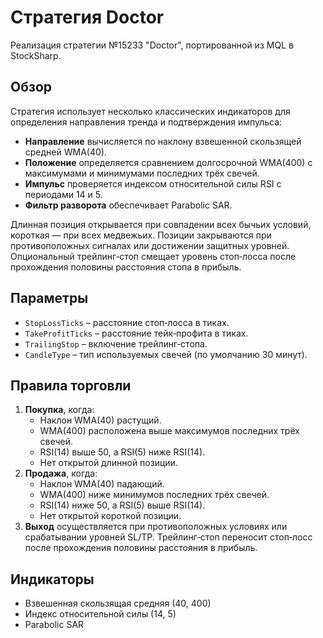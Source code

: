 # Стратегия Doctor

Реализация стратегии №15233 "Doctor", портированной из MQL в StockSharp.

## Обзор
Стратегия использует несколько классических индикаторов для определения направления тренда и подтверждения импульса:

- **Направление** вычисляется по наклону взвешенной скользящей средней WMA(40).
- **Положение** определяется сравнением долгосрочной WMA(400) с максимумами и минимумами последних трёх свечей.
- **Импульс** проверяется индексом относительной силы RSI с периодами 14 и 5.
- **Фильтр разворота** обеспечивает Parabolic SAR.

Длинная позиция открывается при совпадении всех бычьих условий, короткая — при всех медвежьих. Позиции закрываются при противоположных сигналах или достижении защитных уровней. Опциональный трейлинг‑стоп смещает уровень стоп‑лосса после прохождения половины расстояния стопа в прибыль.

## Параметры
- `StopLossTicks` – расстояние стоп‑лосса в тиках.
- `TakeProfitTicks` – расстояние тейк‑профита в тиках.
- `TrailingStop` – включение трейлинг‑стопа.
- `CandleType` – тип используемых свечей (по умолчанию 30 минут).

## Правила торговли
1. **Покупка**, когда:
   - Наклон WMA(40) растущий.
   - WMA(400) расположена выше максимумов последних трёх свечей.
   - RSI(14) выше 50, а RSI(5) ниже RSI(14).
   - Нет открытой длинной позиции.
2. **Продажа**, когда:
   - Наклон WMA(40) падающий.
   - WMA(400) ниже минимумов последних трёх свечей.
   - RSI(14) ниже 50, а RSI(5) выше RSI(14).
   - Нет открытой короткой позиции.
3. **Выход** осуществляется при противоположных условиях или срабатывании уровней SL/TP. Трейлинг‑стоп переносит стоп‑лосс после прохождения половины расстояния в прибыль.

## Индикаторы
- Взвешенная скользящая средняя (40, 400)
- Индекс относительной силы (14, 5)
- Parabolic SAR
